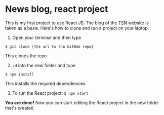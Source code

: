 # News blog, react project

This is my first project to use React JS. The blog of the [TSN](https://tsn.ua/) website is taken
as a basis. Here's how to clone and run a project on your laptop.

1. Open your terminal and then type

`$ git clone {the url to the GitHub repo}`

This clones the repo

2. `cd` into the new folder and type

`$ npm install`

This installs the required dependencies

3. To run the React project.
   `$ npm start`

**You are done!** Now you can start editing
the React project in the new folder that's created.